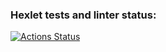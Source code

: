 ### Hexlet tests and linter status:
[![Actions Status](https://github.com/Parfenix/java-project-78/actions/workflows/hexlet-check.yml/badge.svg)](https://github.com/Parfenix/java-project-78/actions)